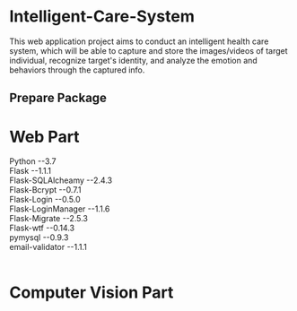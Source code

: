 # Intelligent-Care-System
This web application project aims to conduct an intelligent health care system, which will be able to capture and store the images/videos of target individual, recognize target's identity, and analyze the emotion and behaviors through the captured info.


## Prepare Package
# Web Part
Python --3.7</br>
Flask --1.1.1</br>
Flask-SQLAlcheamy --2.4.3</br>
Flask-Bcrypt --0.7.1</br>
Flask-Login --0.5.0</br>
Flask-LoginManager --1.1.6</br>
Flask-Migrate --2.5.3</br>
Flask-wtf --0.14.3</br>
pymysql --0.9.3</br>
email-validator --1.1.1</br></br>
# Computer Vision Part
